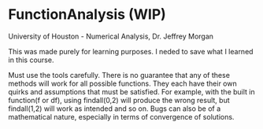 # FunctionAnalysis (WIP)
University of Houston - Numerical Analysis, Dr. Jeffrey Morgan


This was made purely for learning purposes. I neded to save what I learned in this course.

Must use the tools carefully. There is no guarantee that any of these methods will work for all possible functions. They each have their own quirks and assumptions
that must be satisfied. For example, with the built in function(f or df), using findall(0,2) will produce the wrong result, but findall(1,2) will work as intended and so on.
Bugs can also be of a mathematical nature, especially in terms of convergence of solutions.
